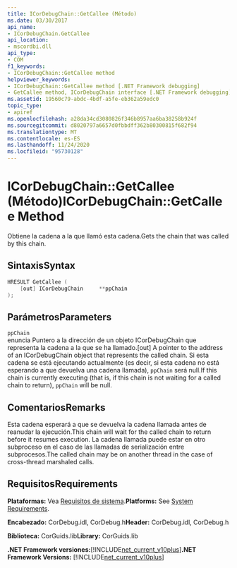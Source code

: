 ```yaml
---
title: ICorDebugChain::GetCallee (Método)
ms.date: 03/30/2017
api_name:
- ICorDebugChain.GetCallee
api_location:
- mscordbi.dll
api_type:
- COM
f1_keywords:
- ICorDebugChain::GetCallee method
helpviewer_keywords:
- ICorDebugChain::GetCallee method [.NET Framework debugging]
- GetCallee method, ICorDebugChain interface [.NET Framework debugging]
ms.assetid: 19560c79-abdc-4bdf-a5fe-eb362a59edc0
topic_type:
- apiref
ms.openlocfilehash: a28da34cd3080826f346b8957aa6ba38258b924f
ms.sourcegitcommit: d8020797a6657d0fbbdff362b80300815f682f94
ms.translationtype: MT
ms.contentlocale: es-ES
ms.lasthandoff: 11/24/2020
ms.locfileid: "95730128"
---
```

# <a name="icordebugchaingetcallee-method"></a><span data-ttu-id="b5e2b-102">ICorDebugChain::GetCallee (Método)</span><span class="sxs-lookup"><span data-stu-id="b5e2b-102">ICorDebugChain::GetCallee Method</span></span>

<span data-ttu-id="b5e2b-103">Obtiene la cadena a la que llamó esta cadena.</span><span class="sxs-lookup"><span data-stu-id="b5e2b-103">Gets the chain that was called by this chain.</span></span>  
  
## <a name="syntax"></a><span data-ttu-id="b5e2b-104">Sintaxis</span><span class="sxs-lookup"><span data-stu-id="b5e2b-104">Syntax</span></span>  
  
```cpp  
HRESULT GetCallee (  
    [out] ICorDebugChain     **ppChain  
);  
```  
  
## <a name="parameters"></a><span data-ttu-id="b5e2b-105">Parámetros</span><span class="sxs-lookup"><span data-stu-id="b5e2b-105">Parameters</span></span>  

 `ppChain`  
 <span data-ttu-id="b5e2b-106">enuncia Puntero a la dirección de un objeto ICorDebugChain que representa la cadena a la que se ha llamado.</span><span class="sxs-lookup"><span data-stu-id="b5e2b-106">[out] A pointer to the address of an ICorDebugChain object that represents the called chain.</span></span> <span data-ttu-id="b5e2b-107">Si esta cadena se está ejecutando actualmente (es decir, si esta cadena no está esperando a que devuelva una cadena llamada), `ppChain` será null.</span><span class="sxs-lookup"><span data-stu-id="b5e2b-107">If this chain is currently executing (that is, if this chain is not waiting for a called chain to return), `ppChain` will be null.</span></span>  
  
## <a name="remarks"></a><span data-ttu-id="b5e2b-108">Comentarios</span><span class="sxs-lookup"><span data-stu-id="b5e2b-108">Remarks</span></span>  

 <span data-ttu-id="b5e2b-109">Esta cadena esperará a que se devuelva la cadena llamada antes de reanudar la ejecución.</span><span class="sxs-lookup"><span data-stu-id="b5e2b-109">This chain will wait for the called chain to return before it resumes execution.</span></span> <span data-ttu-id="b5e2b-110">La cadena llamada puede estar en otro subproceso en el caso de las llamadas de serialización entre subprocesos.</span><span class="sxs-lookup"><span data-stu-id="b5e2b-110">The called chain may be on another thread in the case of cross-thread marshaled calls.</span></span>  
  
## <a name="requirements"></a><span data-ttu-id="b5e2b-111">Requisitos</span><span class="sxs-lookup"><span data-stu-id="b5e2b-111">Requirements</span></span>  

 <span data-ttu-id="b5e2b-112">**Plataformas:** Vea [Requisitos de sistema](../../get-started/system-requirements.md).</span><span class="sxs-lookup"><span data-stu-id="b5e2b-112">**Platforms:** See [System Requirements](../../get-started/system-requirements.md).</span></span>  
  
 <span data-ttu-id="b5e2b-113">**Encabezado:** CorDebug.idl, CorDebug.h</span><span class="sxs-lookup"><span data-stu-id="b5e2b-113">**Header:** CorDebug.idl, CorDebug.h</span></span>  
  
 <span data-ttu-id="b5e2b-114">**Biblioteca:** CorGuids.lib</span><span class="sxs-lookup"><span data-stu-id="b5e2b-114">**Library:** CorGuids.lib</span></span>  
  
 <span data-ttu-id="b5e2b-115">**.NET Framework versiones:**[!INCLUDE[net_current_v10plus](../../../../includes/net-current-v10plus-md.md)]</span><span class="sxs-lookup"><span data-stu-id="b5e2b-115">**.NET Framework Versions:** [!INCLUDE[net_current_v10plus](../../../../includes/net-current-v10plus-md.md)]</span></span>
